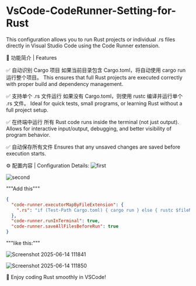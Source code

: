 # VsCode-CodeRunner-Setting-for-Rust
This configuration allows you to run Rust projects or individual .rs files directly in Visual Studio Code using the Code Runner extension.

📌 功能简介 | Features

✅ 自动识别 Cargo 项目
如果当前目录包含 Cargo.toml，将自动使用 cargo run 运行整个项目。
This ensures that full Rust projects are executed correctly with proper build and dependency management.

✅ 支持单个 .rs 文件运行
如果没有 Cargo.toml，则使用 rustc 编译并运行单个 .rs 文件。
Ideal for quick tests, small programs, or learning Rust without a full project setup.

✅ 在终端中运行
所有 Rust code runs inside the terminal (not just output).
Allows for interactive input/output, debugging, and better visibility of program behavior.

✅ 自动保存所有文件
Ensures that any unsaved changes are saved before execution starts.

⚙️ 配置内容 | Configuration Details:
![first](https://github.com/user-attachments/assets/41d50bdb-6f9f-4fc7-bedc-8aa0b4010834)

![second](https://github.com/user-attachments/assets/46275589-403d-4880-a1b0-d4718c9967e1)


"""Add this"""

```json
{
  "code-runner.executorMapByFileExtension": {
    ".rs": "if (Test-Path Cargo.toml) { cargo run } else { rustc $fileName && .\\$fileNameWithoutExt }"
  },
  "code-runner.runInTerminal": true,
  "code-runner.saveAllFilesBeforeRun": true
}
```

"""like this:"""

![Screenshot 2025-06-14 111841](https://github.com/user-attachments/assets/0f052c79-09dd-4ee9-96f3-c2a79e4faead)

![Screenshot 2025-06-14 111850](https://github.com/user-attachments/assets/d7bbf15d-d8f1-496e-bc58-2251282add06)


📌 Enjoy coding Rust smoothly in VSCode!
